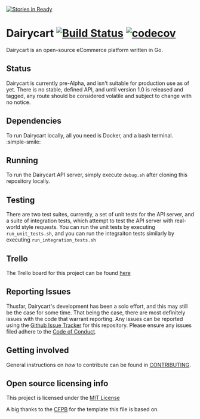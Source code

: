 [![Stories in Ready](https://badge.waffle.io/dairycart/dairycart.png?label=ready&title=Ready)](https://waffle.io/dairycart/dairycart?utm_source=badge)
# Dairycart  [![Build Status](https://travis-ci.org/dairycart/dairycart.svg?branch=master)](https://travis-ci.org/dairycart/dairycart) [![codecov](https://codecov.io/gh/dairycart/dairycart/branch/master/graph/badge.svg)](https://codecov.io/gh/dairycart/dairycart)

Dairycart is an open-source eCommerce platform written in Go.

## Status

Dairycart is currently pre-Alpha, and isn't suitable for production use as of yet. There is no stable, defined API, and until version 1.0 is released and tagged, any route should be considered volatile and subject to change with no notice.

## Dependencies

To run Dairycart locally, all you need is Docker, and a bash terminal. :simple-smile:

## Running

To run the Dairycart API server, simply execute `debug.sh` after cloning this repository locally.

## Testing

There are two test suites, currently, a set of unit tests for the API server, and a suite of integration tests, which attempt to test the API server with real-world style requests. You can run the unit tests by executing `run_unit_tests.sh`, and you can run the integraiton tests similarly by executing `run_integration_tests.sh`

## Trello

The Trello board for this project can be found [here](https://trello.com/b/z3lgKd59/dairycart)

## Reporting Issues

Thusfar, Dairycart's development has been a solo effort, and this may still be the case for some time. That being the case, there are most definitely issues with the
code that warrant reporting. Any issues can be reported using the [Github Issue Tracker](https://github.com/dairycart/dairycart/issues/new) for this repository. Please ensure any issues filed adhere to the [Code of Conduct](CODE_OF_CONDUCT.md).

## Getting involved

General instructions on _how_ to contribute can be found in [CONTRIBUTING](CONTRIBUTING.md).

## Open source licensing info

This project is licensed under the [MIT License](https://en.wikipedia.org/wiki/MIT_License)

A big thanks to the [CFPB](https://github.com/cfpb/open-source-project-template) for the template this file is based on.